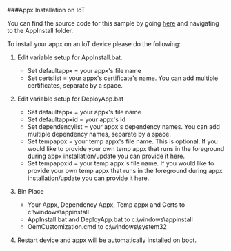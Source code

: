 ###Appx Installation on IoT

You can find the source code for this sample by going [here](https://github.com/ms-iot/samples/) and navigating to the AppInstall folder.

To install your appx on an IoT device please do the following:

1. Edit variable setup for AppInstall.bat.
	- Set defaultappx = your appx's file name
	- Set certslist = your appx's certificate's name. You can add multiple certificates, separate by a space.

2. Edit variable setup for DeployApp.bat
	- Set defaultappx = your appx's file name
	- Set defaultappxid = your appx's Id
	- Set dependencylist = your appx's dependency names. You can add multiple dependency names, separate by a space.
	- Set tempappx = your temp appx's file name. This is optional. If you would like to provide your own temp appx that runs in the foreground during appx installation/update you can provide it here.
	- Set tempappxid = your temp appx's file name. If you would like to provide your own temp appx that runs in the foreground during appx installation/update you can provide it here.

3. Bin Place
	- Your Appx, Dependency Appx, Temp appx and Certs to c:\windows\appinstall
	- AppInstall.bat and DeployApp.bat to c:\windows\appinstall
	- OemCustomization.cmd to c:\windows\system32

4. Restart device and appx will be automatically installed on boot.